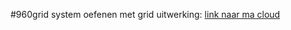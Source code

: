 #960grid system
oefenen met grid
uitwerking: [link naar ma cloud](http://22238.hosts.ma-cloud.nl/Portfolio/bewijzen/Fop/960/CSS/index.html)